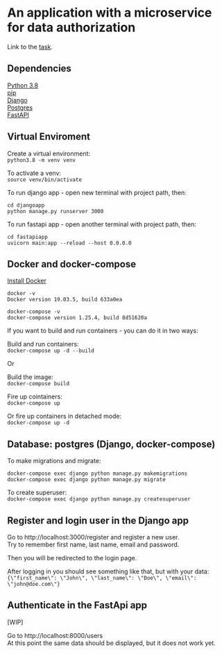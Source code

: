 # An application with a microservice for data authorization

Link to the [task](recruitment_task.md).

## Dependencies

[Python 3.8](https://www.python.org/downloads/) <br>
[pip](https://pip.pypa.io/en/stable/installing/) <br>
[Django](https://docs.djangoproject.com/en/3.1/) <br>
[Postgres](https://www.postgresql.org/) <br>
[FastAPI](https://fastapi.tiangolo.com/) <br>

## Virtual Enviroment
Create a virtual environment: <br/>
`python3.8 -m venv venv`

To activate a venv: <br/>
`source venv/bin/activate`

To run django app - open new terminal with project path, then:
```
cd djangoapp
python manage.py runserver 3000
```

To run fastapi app - open another terminal with project path, then:
```
cd fastapiapp
uvicorn main:app --reload --host 0.0.0.0
```

## Docker and docker-compose

[Install Docker](https://docs.docker.com/get-docker/)
```
docker -v
Docker version 19.03.5, build 633a0ea

docker-compose -v
docker-compose version 1.25.4, build 8d51620a
```

If you want to build and run containers - you can do it in two ways:

Build and run containers: <br>
`docker-compose up -d --build`

Or

Build the image: <br>
`docker-compose build`

Fire up cointainers: <br>
`docker-compose up`

Or fire up containers in detached mode: <br>
`docker-compose up -d`

## Database: postgres (Django, docker-compose)

To make migrations and migrate: <br>
```
docker-compose exec django python manage.py makemigrations
docker-compose exec django python manage.py migrate
```

To create superuser: <br>
`docker-compose exec django python manage.py createsuperuser`

## Register and login user in the Django app

Go to http://localhost:3000/register and register a new user. <br>
Try to remember first name, last name, email and password. <br>

Then you will be redirected to the login page.

After logging in you should see something like that, but with your data: <br>
`{\"first_name\": \"John\", \"last_name\": \"Doe\", \"email\": \"john@doe.com\"}`


## Authenticate in the FastApi app

[WIP]

Go to http://localhost:8000/users <br>
At this point the same data should be displayed, but it does not work yet.


